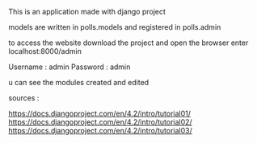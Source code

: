 This is an application made with django project

models are written in polls.models and registered in polls.admin

to access the website download the project and open the browser 
enter localhost:8000/admin

Username : admin
Password : admin 

u can see the modules created and edited 

sources : 

https://docs.djangoproject.com/en/4.2/intro/tutorial01/
https://docs.djangoproject.com/en/4.2/intro/tutorial02/
https://docs.djangoproject.com/en/4.2/intro/tutorial03/
